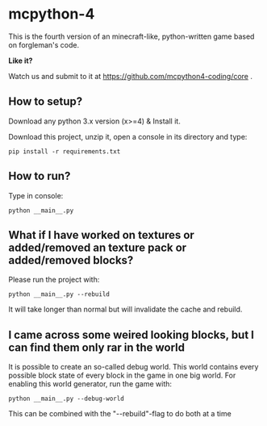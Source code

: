 # mcpython-4
This is the fourth version of an minecraft-like, python-written game based on forgleman's code.

**Like it?**

Watch us and submit to it at https://github.com/mcpython4-coding/core .

How to setup?
-----------------------------------------------------------------------------------------------------
Download any python 3.x version (x>=4) & Install it.

Download this project, unzip it, open a console in its directory and type:

```shell script
pip install -r requirements.txt
```

How to run?
-----------------------------------------------------------------------------------------------------
Type in console:
```shell script
python __main__.py
```



What if I have worked on textures or added/removed an texture pack or added/removed blocks?
-----------------------------------------------------------------------------------------------------
Please run the project with:
```shell script
python __main__.py --rebuild
```
 It will take longer than normal but will invalidate the cache and rebuild.
 
 
 
 I came across some weired looking blocks, but I can find them only rar in the world
-----------------------------------------------------------------------------------------------------
It is possible to create an so-called debug world. This world contains every possible block state of every block in the game in one big world.
For enabling this world generator, run the game with:
```shell script
python __main__.py --debug-world
```
This can be combined with the "--rebuild"-flag to do both at a time 

